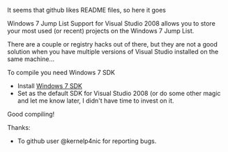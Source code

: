 It seems that github likes README files, so here it goes

Windows 7 Jump List Support for Visual Studio 2008 allows you to store your most used (or recent) projects on the Windows 7 Jump List.

There are a couple or registry hacks out of there, but they are not a good solution when you have multiple versions of Visual Studio installed on the same machine...

To compile you need Windows 7 SDK

 - Install [Windows 7 SDK](http://www.microsoft.com/en-us/download/details.aspx?id=3138)
 - Set as the default SDK for Visual Studio 2008 (or do some other magic and let me know later, I didn't have time to invest on it.
 
 Good compiling!
 
 
Thanks:

 - To github user @kernelp4nic for reporting bugs.
